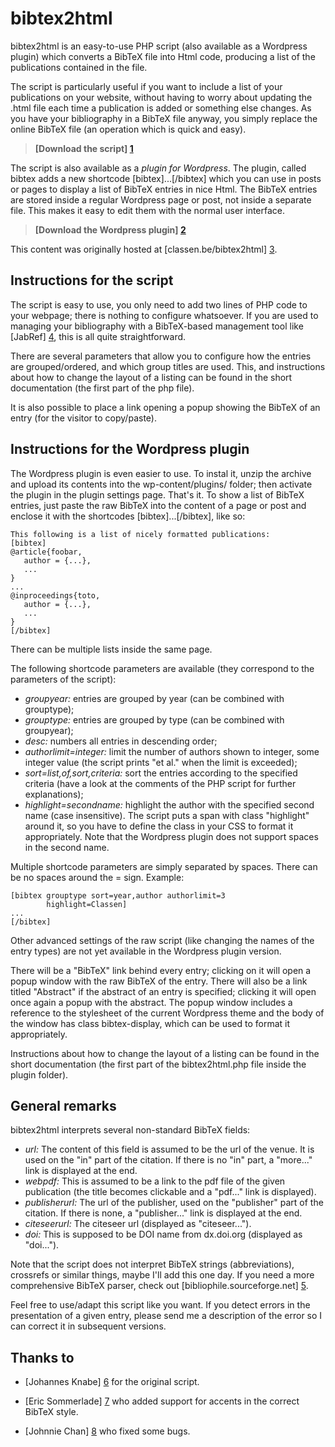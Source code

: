 bibtex2html
===========

bibtex2html is an easy-to-use PHP script (also available as a Wordpress plugin) which converts a BibTeX file into Html code, producing a list of the publications contained in the file.

The script is particularly useful if you want to include a list of your publications on your website, without having to worry about updating the .html file each time a publication is added or something else changes. As you have your bibliography in a BibTeX file anyway, you simply replace the online BibTeX file (an operation which is quick and easy).

> **[Download the script] [1]**  

The script is also available as a *plugin for Wordpress*. The plugin, called bibtex adds a new shortcode [bibtex]...[/bibtex] which you can use in posts or pages to display a list of BibTeX entries in nice Html. The BibTeX entries are stored inside a regular Wordpress page or post, not inside a separate file. This makes it easy to edit them with the normal user interface.

> **[Download the Wordpress plugin] [2]**  

This content was originally hosted at [classen.be/bibtex2html] [3].


Instructions for the script
---------------------------

The script is easy to use, you only need to add two lines of PHP code to your webpage; there is nothing to configure whatsoever. If you are used to managing your bibliography with a BibTeX-based management tool like [JabRef] [4], this is all quite straightforward.

There are several parameters that allow you to configure how the entries are grouped/ordered, and which group titles are used. This, and instructions about how to change the layout of a listing can be found in the short documentation (the first part of the php file).

It is also possible to place a link opening a popup showing the BibTeX of an entry (for the visitor to copy/paste).


Instructions for the Wordpress plugin
-------------------------------------

The Wordpress plugin is even easier to use. To instal it, unzip the archive and upload its contents into the wp-content/plugins/ folder; then activate the plugin in the plugin settings page. That's it. To show a list of BibTeX entries, just paste the raw BibTeX into the content of a page or post and enclose it with the shortcodes [bibtex]...[/bibtex], like so:

    This following is a list of nicely formatted publications:
    [bibtex]
    @article{foobar, 
       author = {...},
       ...
    } 
    ...
    @inproceedings{toto,
       author = {...},
       ...
    }
    [/bibtex] 

There can be multiple lists inside the same page.

The following shortcode parameters are available (they correspond to the parameters of the script):

* *groupyear:* entries are grouped by year (can be combined with grouptype);
* *grouptype:* entries are grouped by type (can be combined with groupyear);
* *desc:* numbers all entries in descending order;
* *authorlimit=integer:* limit the number of authors shown to integer, some integer value (the script prints "et al." when the limit is exceeded);
* *sort=list,of,sort,criteria:* sort the entries according to the specified criteria (have a look at the comments of the PHP script for further explanations);
* *highlight=secondname:* highlight the author with the specified second name (case insensitive). The script puts a span with class "highlight" around it, so you have to define the class in your CSS to format it appropriately. Note that the Wordpress plugin does not support spaces in the second name.

Multiple shortcode parameters are simply separated by spaces. There can be no spaces around the = sign. Example:

    [bibtex grouptype sort=year,author authorlimit=3 
            highlight=Classen]
    ...
    [/bibtex]

Other advanced settings of the raw script (like changing the names of the entry types) are not yet available in the Wordpress plugin version.

There will be a "BibTeX" link behind every entry; clicking on it will open a popup window with the raw BibTeX of the entry. There will also be a link titled "Abstract" if the abstract of an entry is specified; clicking it will open once again a popup with the abstract. The popup window includes a reference to the stylesheet of the current Wordpress theme and the body of the window has class bibtex-display, which can be used to format it appropriately.

Instructions about how to change the layout of a listing can be found in the short documentation (the first part of the bibtex2html.php file inside the plugin folder).


General remarks
---------------

bibtex2html interprets several non-standard BibTeX fields:

* *url:* The content of this field is assumed to be the url of the venue. It is used on the "in" part of the citation. If there is no "in" part, a "more..." link is displayed at the end.
* *webpdf:* This is assumed to be a link to the pdf file of the given publication (the title becomes clickable and a "pdf..." link is displayed).
* *publisherurl:* The url of the publisher, used on the "publisher" part of the citation. If there is none, a "publisher..." link is displayed at the end.
* *citeseerurl:* The citeseer url (displayed as "citeseer...").
* *doi:* This is supposed to be DOI name from dx.doi.org (displayed as "doi..."). 

Note that the script does not interpret BibTeX strings (abbreviations), crossrefs or similar things, maybe I'll add this one day. If you need a more comprehensive BibTeX parser, check out [bibliophile.sourceforge.net] [5].

Feel free to use/adapt this script like you want. If you detect errors in the presentation of a given entry, please send me a description of the error so I can correct it in subsequent versions.


Thanks to
---------

* [Johannes Knabe] [6] for the original script.
* [Eric Sommerlade] [7] who added support for accents in the correct BibTeX style.
* [Johnnie Chan] [8] who fixed some bugs.


  [1]: https://github.com/acla/bibtex2html/raw/master/bibtex2html.php      "Download the script"
  [2]: https://github.com/acla/bibtex2html/raw/master/wp-bibtex-plugin.zip "Download the Wordpress plugin"
  [3]: http://www.classen.be/bibtex2html/   "classen.be/bibtex2html"
  [4]: http://jabref.sourceforge.net/       "JabRef"
  [5]: http://bibliophile.sourceforge.net/  "bibliophile.sourceforge.net"
  [6]: http://bibscript.panmental.de/       "Johannes Knabe"
  [7]: http://www.sommerla.de/              "Eric Sommerlade"
  [8]: http://www.johnniechan.com/          "Johnnie Chan"

